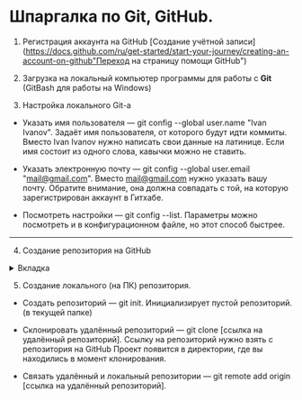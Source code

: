 # Шпаргалка по Git, GitHub.

1. Регистрация аккаунта на GitHub [Создание учётной записи](https://docs.github.com/ru/get-started/start-your-journey/creating-an-account-on-github"Переход на страницу помощи GitHub")

2. Загрузка на локальный компьютер программы для работы с **Git** (GitBash для работы на Windows)

3. Настройка локального Git-a

  - Указать имя пользователя — git config --global user.name "Ivan Ivanov". Задаёт имя пользователя,
  от которого будут идти коммиты. Вместо Ivan Ivanov нужно написать свои данные на латинице.
  Если имя состоит из одного слова, кавычки можно не ставить.

  - Указать электронную почту — git config --global user.email "mail@gmail.com".
  Вместо mail@gmail.com нужно указать вашу почту. Обратите внимание, она должна совпадать с той,
  на которую зарегистрирован аккаунт в Гитхабе.

  - Посмотреть настройки — git config --list.
  Параметры можно посмотреть и в конфигурационном файле, но этот способ быстрее.


  ---

4. Создание репозитория на GitHub

 <details>
<summary>Вкладка</summary>
<ul>
<li>
В GitHub есть разграничение прав на работу с репозиториями. Можно задавать различные политики: сделать репозиторий публичным и приватным, ограничить права кругу пользователей или кому-то одному, например, разрешить просматривать репозиторий, но не изменять в нём данные.

Для того чтобы сервис определил, кто вы и имеете ли право работать с тем или иным репозиторием, нужно представиться — пройти процесс аутентификации.

GitHub поддерживает безопасность за счёт двух сетевых протоколов, HTTPS и SSH, и вся работа с сервисом происходит через один из них.

Работать с GitHub будем через терминал по SSH. Для этого один раз сгенерируем специальные ключи и добавим один из них в наш аккаунт на GitHub.

Можно работать и через HTTPS, но нужно будет каждый раз вводить пароль и специальный token.

Пара слов про SSH и как он работает. SSH — это сетевой протокол для зашифрованного соединения между клиентом и сервером, через который можно безопасно передавать данные.

При подключении используется пара ключей — открытый (публичный, public) и закрытый (приватный, private). Пользователь создаёт пару ключей при помощи специальной команды и сохраняет закрытый ключ у себя, а открытый кладёт на сервер (в нашем случае на GitHub). А работает это всё благодаря асимметричному шифрованию.

Алгоритм следующий: отправитель (GitHub) шифрует сообщение публичным ключом и передаёт сообщение клиенту (нам), а мы его расшифровываем при помощи приватного ключа, который предусмотрительно сохранили у себя. То, что зашифровано публичным ключом, расшифровать сможет только приватный ключ.

Давайте создадим пару ключей и добавим открытый ключ на GitHub.

Чтобы создать пару ключей, в терминале нужно ввести команду, задать путь для хранения ключей и указать пароль к ключу (необязательно).

Далее будем опираться на то, что путь для ключей дефолтный и пароль на ключи не установлен.

Пароль для ключей нужен как дополнительная мера безопасности, если вдруг ваш приватный ключ попадёт не в те руки.

 $ ssh-keygen
 Generating public/private rsa key pair.
 - путь до ключей, в скобках путь по умолчанию
 Enter file in which to save the key (/Users/ifireice/.ssh/id_rsa):
 - пароль для ключей, при задании пароля в консоли не отображается ничего, даже звёздочки
 - если нажать Enter, ничего не вводя, пароль будет пустым
 Enter passphrase (empty for no passphrase):
 - повторите пароль
 Enter same passphrase again:
 - после появится сообщение такого вида
Your identification has been saved in /Users/ifireice/.ssh/id_rsa
Your public key has been saved in /Users/ifireice/.ssh/id_rsa.pub
The key fingerprint is:
SHA256:Zu+HkZPC4ZP0veRmVjuKgylVvljHBNO8mHs+ieFFPvs ifireice@ifireice-osx
The key's randomart image is:
+---[RSA 3072]----+
|           o     |
|          o o    |
|           = .   |
|        o + +    |
|       +S* X     |
|       oB.@ X .  |
|       . O.# * . |
|      . +.*.% o  |
|       .  o*.+E. |
+----[SHA256]-----+
Бинго, ключи сгенерированы: в заданной директории появятся два файла, id_rsa и id_rsa.pub.

Теперь надо добавить публичный ключ в аккаунт на GitHub:

- выведите содержимое публичного ключа в консоль
$ cat ~/.ssh/id_rsa.pub
ssh-rsa AAAAB3NzaC1yc2EAAAADAQABAAABgQDDJfHIi73sKd6cqm3RwKuY1zl46aAaE6X9Gp
/6zJiY3BiJj95oJjPdpfpPhVFWLIbmT8zFAtOLbX9N4C3b0enHUzgMacP/Kl4AbrAkhLqaua9iD
VNxxiTVxADG1M5525oc/eAvx7y0pXIb9ouWdYJSKa8/TUYFhWlCzV2quY9SA0FaMs7eY41+KWYpG.....
tA0oGxv+7WmXQmQzleLIRG13KQ+VAbL2vabdPcRoGuZavh0smOr/GtVSnLdspZ5RgONMSPWlF2I1YHMR
Q7CIKPs= ifireice@ifireice-osx
$
Скопируйте ключ от символов ssh-rsa и до конца файла и вставьте его в ваш аккаунт на GitHub.
</li>
</ui>
</details>

5. Создание локального (на ПК) репозитория.

 - Создать репозиторий — git init. Инициализирует пустой репозиторий.(в текущей папке)

 - Склонировать удалённый репозиторий — git clone [ссылка на удалённый репозиторий].
   Ссылку на репозиторий нужно взять с репозитория на GitHub
   Проект появится в  директории, где вы находились в момент клонирования.

 - Связать удалённый и локальный репозитории — 
   git remote add origin [ссылка на удалённый репозиторий].


